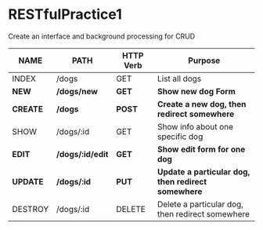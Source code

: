 # RESTfulPractice1
Create an interface and background processing for CRUD


| NAME   |   PATH           | HTTP Verb  |   Purpose  |
-----|--------------------|-----------|---------------------------------------------
| INDEX   |  /dogs          |   GET     |List all dogs |
| **NEW**     | **/dogs/new**    |   **GET**   |**Show new dog Form**| 
| **CREATE**  | **/dogs**      |  **POST**  |**Create a new dog, then redirect somewhere** |
| SHOW    |  /dogs/:id      |   GET     |Show info about one specific dog |
| **EDIT**    |  **/dogs/:id/edit** |   **GET**     |**Show edit form for one dog** |
| **UPDATE**  |  **/dogs/:id**      |   **PUT**     |**Update a particular dog, then redirect somewhere** |
| DESTROY |  /dogs/:id      |   DELETE  |Delete a particular dog, then redirect somewhere |

